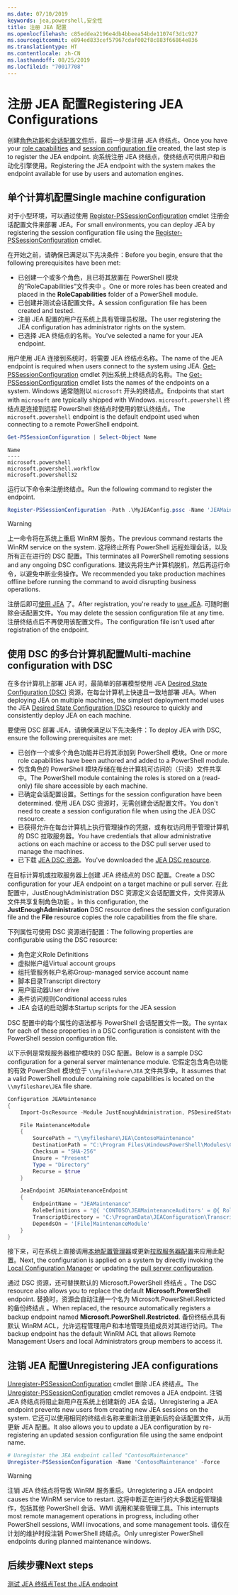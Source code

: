 ```yaml
---
ms.date: 07/10/2019
keywords: jea,powershell,安全性
title: 注册 JEA 配置
ms.openlocfilehash: c85eddea2196e4db4bbeea54bde11074f3d1c927
ms.sourcegitcommit: e894ed833cef57967cdaf002f8c883f66864e836
ms.translationtype: HT
ms.contentlocale: zh-CN
ms.lasthandoff: 08/25/2019
ms.locfileid: "70017708"
---
```

# <a name="registering-jea-configurations"></a><span data-ttu-id="281da-103">注册 JEA 配置</span><span class="sxs-lookup"><span data-stu-id="281da-103">Registering JEA Configurations</span></span>

<span data-ttu-id="281da-104">创建[角色功能](role-capabilities.md)和[会话配置文件](session-configurations.md)后，最后一步是注册 JEA 终结点。</span><span class="sxs-lookup"><span data-stu-id="281da-104">Once you have your [role capabilities](role-capabilities.md) and [session configuration file](session-configurations.md) created, the last step is to register the JEA endpoint.</span></span> <span data-ttu-id="281da-105">向系统注册 JEA 终结点，使终结点可供用户和自动化引擎使用。</span><span class="sxs-lookup"><span data-stu-id="281da-105">Registering the JEA endpoint with the system makes the endpoint available for use by users and automation engines.</span></span>

## <a name="single-machine-configuration"></a><span data-ttu-id="281da-106">单个计算机配置</span><span class="sxs-lookup"><span data-stu-id="281da-106">Single machine configuration</span></span>

<span data-ttu-id="281da-107">对于小型环境，可以通过使用 [Register-PSSessionConfiguration](/powershell/module/microsoft.powershell.core/register-pssessionconfiguration) cmdlet 注册会话配置文件来部署 JEA。</span><span class="sxs-lookup"><span data-stu-id="281da-107">For small environments, you can deploy JEA by registering the session configuration file using the [Register-PSSessionConfiguration](/powershell/module/microsoft.powershell.core/register-pssessionconfiguration) cmdlet.</span></span>

<span data-ttu-id="281da-108">在开始之前，请确保已满足以下先决条件：</span><span class="sxs-lookup"><span data-stu-id="281da-108">Before you begin, ensure that the following prerequisites have been met:</span></span>

- <span data-ttu-id="281da-109">已创建一个或多个角色，且已将其放置在 PowerShell 模块的“RoleCapabilities”文件夹中  。</span><span class="sxs-lookup"><span data-stu-id="281da-109">One or more roles has been created and placed in the **RoleCapabilities** folder of a PowerShell module.</span></span>
- <span data-ttu-id="281da-110">已创建并测试会话配置文件。</span><span class="sxs-lookup"><span data-stu-id="281da-110">A session configuration file has been created and tested.</span></span>
- <span data-ttu-id="281da-111">注册 JEA 配置的用户在系统上具有管理员权限。</span><span class="sxs-lookup"><span data-stu-id="281da-111">The user registering the JEA configuration has administrator rights on the system.</span></span>
- <span data-ttu-id="281da-112">已选择 JEA 终结点的名称。</span><span class="sxs-lookup"><span data-stu-id="281da-112">You've selected a name for your JEA endpoint.</span></span>

<span data-ttu-id="281da-113">用户使用 JEA 连接到系统时，将需要 JEA 终结点名称。</span><span class="sxs-lookup"><span data-stu-id="281da-113">The name of the JEA endpoint is required when users connect to the system using JEA.</span></span> <span data-ttu-id="281da-114">[Get-PSSessionConfiguration](/powershell/module/microsoft.powershell.core/get-pssessionconfiguration) cmdlet 列出系统上终结点的名称。</span><span class="sxs-lookup"><span data-stu-id="281da-114">The [Get-PSSessionConfiguration](/powershell/module/microsoft.powershell.core/get-pssessionconfiguration) cmdlet lists the names of the endpoints on a system.</span></span> <span data-ttu-id="281da-115">Windows 通常随附以 `microsoft` 开头的终结点。</span><span class="sxs-lookup"><span data-stu-id="281da-115">Endpoints that start with `microsoft` are typically shipped with Windows.</span></span> <span data-ttu-id="281da-116">`microsoft.powershell` 终结点是连接到远程 PowerShell 终结点时使用的默认终结点。</span><span class="sxs-lookup"><span data-stu-id="281da-116">The `microsoft.powershell` endpoint is the default endpoint used when connecting to a remote PowerShell endpoint.</span></span>

```powershell
Get-PSSessionConfiguration | Select-Object Name
```

```Output
Name
----
microsoft.powershell
microsoft.powershell.workflow
microsoft.powershell32
```

<span data-ttu-id="281da-117">运行以下命令来注册终结点。</span><span class="sxs-lookup"><span data-stu-id="281da-117">Run the following command to register the endpoint.</span></span>

```powershell
Register-PSSessionConfiguration -Path .\MyJEAConfig.pssc -Name 'JEAMaintenance' -Force
```

> [!WARNING]
> <span data-ttu-id="281da-118">上一命令将在系统上重启 WinRM 服务。</span><span class="sxs-lookup"><span data-stu-id="281da-118">The previous command restarts the WinRM service on the system.</span></span> <span data-ttu-id="281da-119">这将终止所有 PowerShell 远程处理会话，以及所有正在进行的 DSC 配置。</span><span class="sxs-lookup"><span data-stu-id="281da-119">This terminates all PowerShell remoting sessions and any ongoing DSC configurations.</span></span> <span data-ttu-id="281da-120">建议先将生产计算机脱机，然后再运行命令，以避免中断业务操作。</span><span class="sxs-lookup"><span data-stu-id="281da-120">We recommended you take production machines offline before running the command to avoid disrupting business operations.</span></span>

<span data-ttu-id="281da-121">注册后即可[使用 JEA](using-jea.md) 了。</span><span class="sxs-lookup"><span data-stu-id="281da-121">After registration, you're ready to [use JEA](using-jea.md).</span></span> <span data-ttu-id="281da-122">可随时删除会话配置文件。</span><span class="sxs-lookup"><span data-stu-id="281da-122">You may delete the session configuration file at any time.</span></span> <span data-ttu-id="281da-123">注册终结点后不再使用该配置文件。</span><span class="sxs-lookup"><span data-stu-id="281da-123">The configuration file isn't used after registration of the endpoint.</span></span>

## <a name="multi-machine-configuration-with-dsc"></a><span data-ttu-id="281da-124">使用 DSC 的多台计算机配置</span><span class="sxs-lookup"><span data-stu-id="281da-124">Multi-machine configuration with DSC</span></span>

<span data-ttu-id="281da-125">在多台计算机上部署 JEA 时，最简单的部署模型使用 JEA [Desired State Configuration (DSC)](/powershell/dsc/overview) 资源，在每台计算机上快速且一致地部署 JEA。</span><span class="sxs-lookup"><span data-stu-id="281da-125">When deploying JEA on multiple machines, the simplest deployment model uses the JEA [Desired State Configuration (DSC)](/powershell/dsc/overview) resource to quickly and consistently deploy JEA on each machine.</span></span>

<span data-ttu-id="281da-126">要使用 DSC 部署 JEA，请确保满足以下先决条件：</span><span class="sxs-lookup"><span data-stu-id="281da-126">To deploy JEA with DSC, ensure the following prerequisites are met:</span></span>

- <span data-ttu-id="281da-127">已创作一个或多个角色功能并已将其添加到 PowerShell 模块。</span><span class="sxs-lookup"><span data-stu-id="281da-127">One or more role capabilities have been authored and added to a PowerShell module.</span></span>
- <span data-ttu-id="281da-128">包含角色的 PowerShell 模块存储在每台计算机可访问的（只读）文件共享中。</span><span class="sxs-lookup"><span data-stu-id="281da-128">The PowerShell module containing the roles is stored on a (read-only) file share accessible by each machine.</span></span>
- <span data-ttu-id="281da-129">已确定会话配置设置。</span><span class="sxs-lookup"><span data-stu-id="281da-129">Settings for the session configuration have been determined.</span></span> <span data-ttu-id="281da-130">使用 JEA DSC 资源时，无需创建会话配置文件。</span><span class="sxs-lookup"><span data-stu-id="281da-130">You don't need to create a session configuration file when using the JEA DSC resource.</span></span>
- <span data-ttu-id="281da-131">已获得允许在每台计算机上执行管理操作的凭据，或有权访问用于管理计算机的 DSC 拉取服务器。</span><span class="sxs-lookup"><span data-stu-id="281da-131">You have credentials that allow administrative actions on each machine or access to the DSC pull server used to manage the machines.</span></span>
- <span data-ttu-id="281da-132">已下载 [JEA DSC 资源](https://github.com/PowerShell/JEA/tree/master/DSC%20Resource)。</span><span class="sxs-lookup"><span data-stu-id="281da-132">You've downloaded the [JEA DSC resource](https://github.com/PowerShell/JEA/tree/master/DSC%20Resource).</span></span>

<span data-ttu-id="281da-133">在目标计算机或拉取服务器上创建 JEA 终结点的 DSC 配置。</span><span class="sxs-lookup"><span data-stu-id="281da-133">Create a DSC configuration for your JEA endpoint on a target machine or pull server.</span></span> <span data-ttu-id="281da-134">在此配置中，JustEnoughAdministration DSC 资源定义会话配置文件，文件资源从文件共享复制角色功能   。</span><span class="sxs-lookup"><span data-stu-id="281da-134">In this configuration, the **JustEnoughAdministration** DSC resource defines the session configuration file and the **File** resource copies the role capabilities from the file share.</span></span>

<span data-ttu-id="281da-135">下列属性可使用 DSC 资源进行配置：</span><span class="sxs-lookup"><span data-stu-id="281da-135">The following properties are configurable using the DSC resource:</span></span>

- <span data-ttu-id="281da-136">角色定义</span><span class="sxs-lookup"><span data-stu-id="281da-136">Role Definitions</span></span>
- <span data-ttu-id="281da-137">虚拟帐户组</span><span class="sxs-lookup"><span data-stu-id="281da-137">Virtual account groups</span></span>
- <span data-ttu-id="281da-138">组托管服务帐户名称</span><span class="sxs-lookup"><span data-stu-id="281da-138">Group-managed service account name</span></span>
- <span data-ttu-id="281da-139">脚本目录</span><span class="sxs-lookup"><span data-stu-id="281da-139">Transcript directory</span></span>
- <span data-ttu-id="281da-140">用户驱动器</span><span class="sxs-lookup"><span data-stu-id="281da-140">User drive</span></span>
- <span data-ttu-id="281da-141">条件访问规则</span><span class="sxs-lookup"><span data-stu-id="281da-141">Conditional access rules</span></span>
- <span data-ttu-id="281da-142">JEA 会话的启动脚本</span><span class="sxs-lookup"><span data-stu-id="281da-142">Startup scripts for the JEA session</span></span>

<span data-ttu-id="281da-143">DSC 配置中的每个属性的语法都与 PowerShell 会话配置文件一致。</span><span class="sxs-lookup"><span data-stu-id="281da-143">The syntax for each of these properties in a DSC configuration is consistent with the PowerShell session configuration file.</span></span>

<span data-ttu-id="281da-144">以下示例是常规服务器维护模块的 DSC 配置。</span><span class="sxs-lookup"><span data-stu-id="281da-144">Below is a sample DSC configuration for a general server maintenance module.</span></span> <span data-ttu-id="281da-145">它假定包含角色功能的有效 PowerShell 模块位于 `\\myfileshare\JEA` 文件共享中。</span><span class="sxs-lookup"><span data-stu-id="281da-145">It assumes that a valid PowerShell module containing role capabilities is located on the `\\myfileshare\JEA` file share.</span></span>

```powershell
Configuration JEAMaintenance
{
    Import-DscResource -Module JustEnoughAdministration, PSDesiredStateConfiguration

    File MaintenanceModule
    {
        SourcePath = "\\myfileshare\JEA\ContosoMaintenance"
        DestinationPath = "C:\Program Files\WindowsPowerShell\Modules\ContosoMaintenance"
        Checksum = "SHA-256"
        Ensure = "Present"
        Type = "Directory"
        Recurse = $true
    }

    JeaEndpoint JEAMaintenanceEndpoint
    {
        EndpointName = "JEAMaintenance"
        RoleDefinitions = "@{ 'CONTOSO\JEAMaintenanceAuditors' = @{ RoleCapabilities = 'GeneralServerMaintenance-Audit' }; 'CONTOSO\JEAMaintenanceAdmins' = @{ RoleCapabilities = 'GeneralServerMaintenance-Audit', 'GeneralServerMaintenance-Admin' } }"
        TranscriptDirectory = 'C:\ProgramData\JEAConfiguration\Transcripts'
        DependsOn = '[File]MaintenanceModule'
    }
}
```

<span data-ttu-id="281da-146">接下来，可在系统上直接调用[本地配置管理器](/powershell/dsc/managing-nodes/metaConfig)或更新[拉取服务器配置](/powershell/dsc/pull-server/pullServer)来应用此配置。</span><span class="sxs-lookup"><span data-stu-id="281da-146">Next, the configuration is applied on a system by directly invoking the [Local Configuration Manager](/powershell/dsc/managing-nodes/metaConfig) or updating the [pull server configuration](/powershell/dsc/pull-server/pullServer).</span></span>

<span data-ttu-id="281da-147">通过 DSC 资源，还可替换默认的 Microsoft.PowerShell 终结点  。</span><span class="sxs-lookup"><span data-stu-id="281da-147">The DSC resource also allows you to replace the default **Microsoft.PowerShell** endpoint.</span></span> <span data-ttu-id="281da-148">替换时，资源会自动注册一个名为 Microsoft.PowerShell.Restricted 的备份终结点  。</span><span class="sxs-lookup"><span data-stu-id="281da-148">When replaced, the resource automatically registers a backup endpoint named **Microsoft.PowerShell.Restricted**.</span></span> <span data-ttu-id="281da-149">备份终结点具有默认 WinRM ACL，允许远程管理用户和本地管理员组成员对其进行访问。</span><span class="sxs-lookup"><span data-stu-id="281da-149">The backup endpoint has the default WinRM ACL that allows Remote Management Users and local Administrators group members to access it.</span></span>

## <a name="unregistering-jea-configurations"></a><span data-ttu-id="281da-150">注销 JEA 配置</span><span class="sxs-lookup"><span data-stu-id="281da-150">Unregistering JEA configurations</span></span>

<span data-ttu-id="281da-151">[Unregister-PSSessionConfiguration](/powershell/module/microsoft.powershell.core/Unregister-PSSessionConfiguration) cmdlet 删除 JEA 终结点。</span><span class="sxs-lookup"><span data-stu-id="281da-151">The [Unregister-PSSessionConfiguration](/powershell/module/microsoft.powershell.core/Unregister-PSSessionConfiguration) cmdlet removes a JEA endpoint.</span></span> <span data-ttu-id="281da-152">注销 JEA 终结点将阻止新用户在系统上创建新的 JEA 会话。</span><span class="sxs-lookup"><span data-stu-id="281da-152">Unregistering a JEA endpoint prevents new users from creating new JEA sessions on the system.</span></span> <span data-ttu-id="281da-153">它还可以使用相同的终结点名称来重新注册更新后的会话配置文件，从而更新 JEA 配置。</span><span class="sxs-lookup"><span data-stu-id="281da-153">It also allows you to update a JEA configuration by re-registering an updated session configuration file using the same endpoint name.</span></span>

```powershell
# Unregister the JEA endpoint called "ContosoMaintenance"
Unregister-PSSessionConfiguration -Name 'ContosoMaintenance' -Force
```

> [!WARNING]
> <span data-ttu-id="281da-154">注销 JEA 终结点将导致 WinRM 服务重启。</span><span class="sxs-lookup"><span data-stu-id="281da-154">Unregistering a JEA endpoint causes the WinRM service to restart.</span></span> <span data-ttu-id="281da-155">这将中断正在进行的大多数远程管理操作，包括其他 PowerShell 会话、WMI 调用和某些管理工具。</span><span class="sxs-lookup"><span data-stu-id="281da-155">This interrupts most remote management operations in progress, including other PowerShell sessions, WMI invocations, and some management tools.</span></span> <span data-ttu-id="281da-156">请仅在计划的维护时段注销 PowerShell 终结点。</span><span class="sxs-lookup"><span data-stu-id="281da-156">Only unregister PowerShell endpoints during planned maintenance windows.</span></span>

## <a name="next-steps"></a><span data-ttu-id="281da-157">后续步骤</span><span class="sxs-lookup"><span data-stu-id="281da-157">Next steps</span></span>

[<span data-ttu-id="281da-158">测试 JEA 终结点</span><span class="sxs-lookup"><span data-stu-id="281da-158">Test the JEA endpoint</span></span>](using-jea.md)
